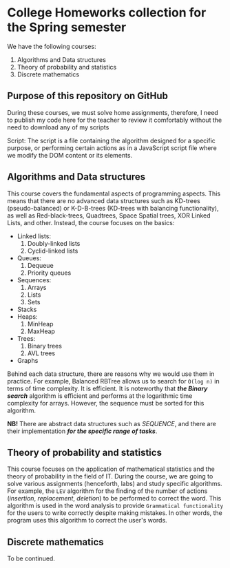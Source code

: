 # College Homeworks collection for the Spring semester

We have the following courses:

1. Algorithms and Data structures
2. Theory of probability and statistics
3. Discrete mathematics

## Purpose of this repository on GitHub

During these courses, we must solve home assignments, therefore, I need to publish my code here for the teacher to review it comfortably without the need to download any of my scripts

<a name="script">Script</a>: The script is a file containing the algorithm designed for a specific purpose, or performing certain actions as in a JavaScript script file where we modify the DOM content or its elements. 

## Algorithms and Data structures

This course covers the fundamental aspects of programming aspects. This means that there are no advanced data structures such as KD-trees (pseudo-balanced) or K-D-B-trees (KD-trees with balancing functionality), as well as Red-black-trees, Quadtrees, Space Spatial trees, XOR Linked Lists, and other. Instead, the course focuses on the basics:

- Linked lists:
    1. Doubly-linked lists
    2. Cyclid-linked lists
- Queues:
    1. Dequeue
    2. Priority queues
- Sequences:
    1. Arrays
    2. Lists
    3. Sets
- Stacks
- Heaps:
    1. MinHeap
    2. MaxHeap
- Trees:
    1. Binary trees
    2. AVL trees
- Graphs

Behind each data structure, there are reasons why we would use them in practice. For example, Balanced RBTree allows us to search for `O(log n)` in terms of time complexity. It is efficient. It is noteworthy that ***the Binary search*** algorithm is efficient and performs at the logarithmic time complexity for arrays. However, the sequence must be sorted for this algorithm.

**NB!** There are abstract data structures such as *SEQUENCE*, and there are their implementation ***for the specific range of tasks***. 

## Theory of probability and statistics 

This course focuses on the application of mathematical statistics and the theory of probability in the field of IT. During the course, we are going to solve various assignments (henceforth, labs) and study specific algorithms. For example, the `LEV` algorithm for the finding of the number of actions (*insertion*, *replacement*, *deletion*) to be performed to correct the word. This algorithm is used in the word analysis to provide `Grammatical functionality` for the users to write correctly despite making mistakes. In other words, the program uses this algorithm to correct the user's words. 

## Discrete mathematics

To be continued.


